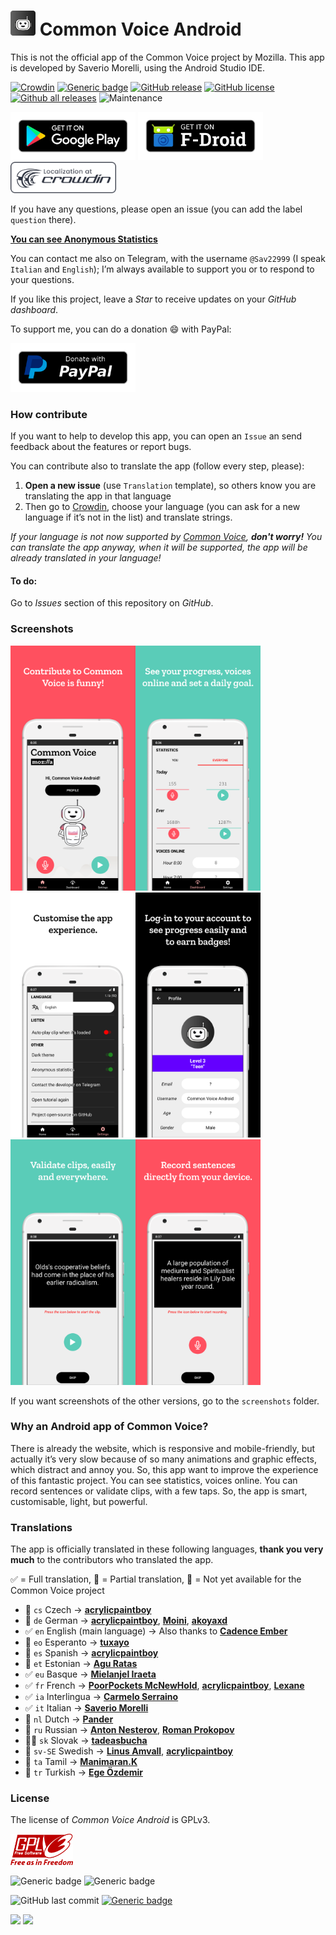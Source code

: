 

#  <img src="images/icon.png" width="40px" alt=""></img> Common Voice Android

This is not the official app of the Common Voice project by Mozilla. This app is developed by Saverio Morelli, using the Android Studio IDE.

[![Crowdin](https://badges.crowdin.net/common-voice-android/localized.svg)](https://crowdin.com/project/common-voice-android) [![Generic badge](https://img.shields.io/badge/translations%20number-16-green.svg)](https://crowdin.com/project/common-voice-android) [![GitHub release](https://img.shields.io/github/release/Sav22999/common-voice-android.svg)](https://github.com/Sav22999/common-voice-android/releases/) [![GitHub license](https://img.shields.io/github/license/Sav22999/common-voice-android.svg)](https://github.com/Sav22999/common-voice-android/blob/master/LICENSE) [![Github all releases](https://img.shields.io/github/downloads/Sav22999/common-voice-android/total.svg)](https://GitHub.com/Sav22999/common-voice-android/releases/) ![Maintenance](https://img.shields.io/badge/Maintained%3F-yes-green.svg)

[<img src="images/googlePlayBadge.png" width="200px"></img>](https://bit.ly/2Y9iqnK) [<img src="images/fDroidBadge.png" width="200px"></img>](https://bit.ly/3cO8iEQ)  [<img src="images/crowdinBadge.png" height="50px"></img>](https://bit.ly/3bNBoUU)

If you have any questions, please open an issue (you can add the label `question` there).

[**You can see Anonymous Statistics**](https://bit.ly/35d2dza)

You can contact me also on Telegram, with the username `@Sav22999` (I speak `Italian` and `English`); I’m always available to support you or to respond to your questions.

If you like this project, leave a *Star* to receive updates on your *GitHub dashboard*.

To support me, you can do a donation :smile: with PayPal:

[<img src="images/donatePayPal.png" width="200px"></img>](https://bit.ly/3aJnnq7)

### How contribute

If you want to help to develop this app, you can open an `Issue` an send feedback about the features or report bugs.

You can contribute also to translate the app (follow every step, please):

1. **Open a new issue** (use `Translation` template), so others know you are translating the app in that language
1. Then go to [Crowdin](https://bit.ly/3bNBoUU), choose your language (you can ask for a new language if it’s not in the list) and translate strings.

_If your language is not now supported by [Common Voice](https://voice.mozilla.org/it), **don't worry!** You can translate the app anyway, when it will be supported, the app will be already translated in your language!_

#### To do:

Go to *Issues* section of this repository on *GitHub*.

### Screenshots

<img src="fastlane/metadata/android/en-US/images/phoneScreenshots/1.png" width="200px"></img><img src="fastlane/metadata/android/en-US/images/phoneScreenshots/2.png" width="200px"></img><img src="fastlane/metadata/android/en-US/images/phoneScreenshots/3.png" width="200px"></img><img src="fastlane/metadata/android/en-US/images/phoneScreenshots/4.png" width="200px"></img><img src="fastlane/metadata/android/en-US/images/phoneScreenshots/5.png" width="200px"></img><img src="fastlane/metadata/android/en-US/images/phoneScreenshots/6.png" width="200px"></img>

If you want screenshots of the other versions, go to the `screenshots` folder.

### Why an Android app of Common Voice?

There is already the website, which is responsive and mobile-friendly, but actually it’s very slow because of so many animations and graphic effects, which distract and annoy you. So, this app want to improve the experience of this fantastic project. You can see statistics, voices online. You can record sentences or validate clips, with a few taps. So, the app is smart, customisable, light, but powerful.

### Translations

The app is officially translated in these following languages, **thank you very much** to the contributors who translated the app.

✅ = Full translation, 🔶 = Partial translation, 🔴 = Not yet available for the Common Voice project

- 🔶 `cs` Czech -> [**acrylicpaintboy**](https://crowdin.com/profile/acrylicpaintboy)
- 🔶 `de` German -> [**acrylicpaintboy**](https://crowdin.com/profile/acrylicpaintboy), [**Moini**](https://github.com/Moini), [**akoyaxd**](https://crowdin.com/profile/akoyaxd)
- ✅ `en` English (main language) -> Also thanks to [**Cadence Ember**](https://github.com/cloudrac3r)
- 🔶 `eo` Esperanto -> [**tuxayo**](https://github.com/tuxayo)
- 🔶 `es` Spanish -> [**acrylicpaintboy**](https://crowdin.com/profile/acrylicpaintboy)
- 🔶 `et` Estonian -> [**Agu Ratas**](https://crowdin.com/profile/aguratas)
- ✅ `eu` Basque -> **[Mielanjel Iraeta](https://crowdin.com/profile/pospolos)**
- ✅ `fr` French -> **[PoorPockets McNewHold](https://crowdin.com/profile/IfiwFR)**, [**acrylicpaintboy**](https://crowdin.com/profile/acrylicpaintboy), [**Lexane**](https://github.com/exilexi)
- ✅ `ia` Interlingua -> **[Carmelo Serraino](https://crowdin.com/profile/Melo46)**
- ✅ `it` Italian -> **[Saverio Morelli](https://github.com/Sav22999)**
- 🔶 `nl` Dutch -> [**Pander**](https://github.com/PanderMusubi)
- 🔶 `ru` Russian -> **[Anton Nesterov](https://github.com/komachi)**, [**Roman Prokopov**](https://crowdin.com/profile/Roman100)
- 🔶🔴 `sk` Slovak -> [**tadeasbucha**](https://github.com/tadeasbucha)
- 🔶 `sv-SE` Swedish -> **[Linus Amvall](https://github.com/klasrocket)**, [**acrylicpaintboy**](https://crowdin.com/profile/acrylicpaintboy)
- 🔶 `ta` Tamil -> [**Manimaran.K**](https://crowdin.com/profile/manimaran96)
- 🔶 `tr` Turkish -> [**Ege Özdemir**](https://crowdin.com/profile/ValentinMoon)

### License

The license of *Common Voice Android* is GPLv3.

<img src="images/gpl.png" width="100px"></img>



![Generic badge](https://img.shields.io/badge/built%20in-Android%20Studio-green.svg) ![Generic badge](https://img.shields.io/badge/developed%20in-Kotlin-blue.svg)

![GitHub last commit](https://img.shields.io/github/last-commit/Sav22999/common-voice-android) [![Generic badge](https://img.shields.io/badge/developed%20by-Sav22999-lightgrey.svg)](https://saveriomorelli.com)

[<img src="https://www.saveriomorelli.com/images/badges/a-project-of.png" width="200px"></img>](https://saveriomorelli.com) [<img src="https://www.saveriomorelli.com/images/badges/realised-by.png" width="200px"></img>](https://saveriomorelli.com)